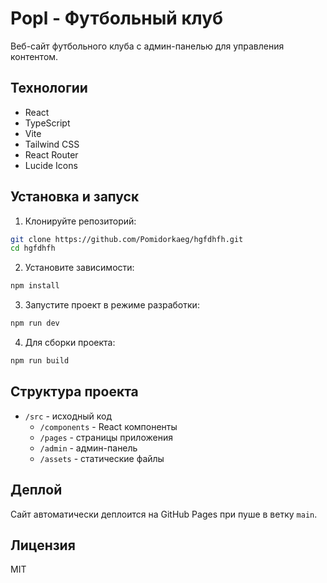 # Popl - Футбольный клуб

Веб-сайт футбольного клуба с админ-панелью для управления контентом.

## Технологии

- React
- TypeScript
- Vite
- Tailwind CSS
- React Router
- Lucide Icons

## Установка и запуск

1. Клонируйте репозиторий:
```bash
git clone https://github.com/Pomidorkaeg/hgfdhfh.git
cd hgfdhfh
```

2. Установите зависимости:
```bash
npm install
```

3. Запустите проект в режиме разработки:
```bash
npm run dev
```

4. Для сборки проекта:
```bash
npm run build
```

## Структура проекта

- `/src` - исходный код
  - `/components` - React компоненты
  - `/pages` - страницы приложения
  - `/admin` - админ-панель
  - `/assets` - статические файлы

## Деплой

Сайт автоматически деплоится на GitHub Pages при пуше в ветку `main`.

## Лицензия

MIT
